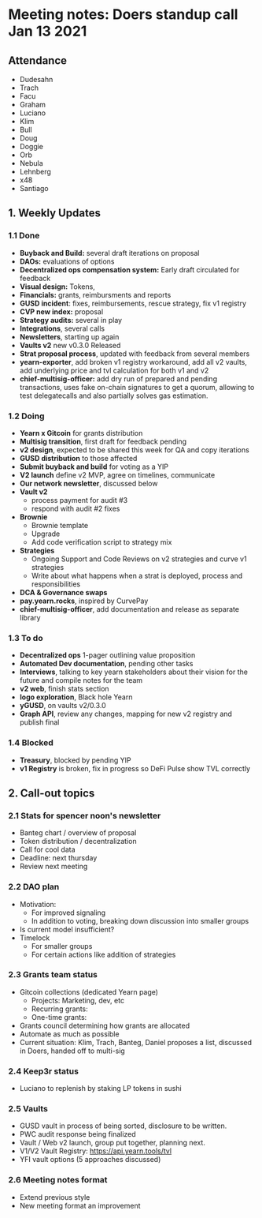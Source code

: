 # Meeting notes: Doers standup call Jan 13 2021

## Attendance
- Dudesahn
- Trach
- Facu
- Graham
- Luciano
- Klim
- Bull
- Doug
- Doggie
- Orb
- Nebula
- Lehnberg
- x48
- Santiago

## 1. Weekly Updates

### 1.1 Done

- **Buyback and Build:** several draft iterations on proposal
- **DAOs:** evaluations of options
- **Decentralized ops compensation system:** Early draft circulated for feedback
- **Visual design:** Tokens, 
- **Financials:** grants, reimbursments and reports 
- **GUSD incident**: fixes, reimbursements, rescue strategy, fix v1 registry
- **CVP new index:** proposal
- **Strategy audits:** several in play 
- **Integrations**, several calls
- **Newsletters**, starting up again
- **Vaults v2** new v0.3.0 Released
- **Strat proposal process**, updated with feedback from several members
- **yearn-exporter**, add broken v1 registry workaround, add all v2 vaults, add underlying price and tvl calculation for both v1 and v2
- **chief-multisig-officer:** add dry run of prepared and pending transactions, uses fake on-chain signatures to get a quorum, allowing to test delegatecalls and also partially solves gas estimation.

### 1.2 Doing


- **Yearn x Gitcoin** for grants distribution
- **Multisig transition**, first draft for feedback pending
- **v2 design**, expected to be shared this week for QA and copy iterations
- **GUSD distribution** to those affected
- **Submit buyback and build** for voting as a YIP
- **V2 launch** define v2 MVP, agree on timelines, communicate
- **Our network newsletter**, discussed below
- **Vault v2**
   - process payment for audit #3
   - respond with audit #2 fixes
- **Brownie**
   - Brownie template
   - Upgrade
   - Add code verification script to strategy mix
- **Strategies**
   - Ongoing Support and Code Reviews on v2 strategies and curve v1 strategies
   - Write about what happens when a strat is deployed, process and responsibilities
- **DCA & Governance swaps**
- **pay.yearn.rocks**, inspired by CurvePay
- **chief-multisig-officer**, add documentation and release as separate library


### 1.3 To do

- **Decentralized ops** 1-pager outlining value proposition
- **Automated Dev documentation**, pending other tasks
- **Interviews**, talking to key yearn stakeholders about their vision for the future and compile notes for the team
- **v2 web**, finish stats section
- **logo exploration**, Black hole Yearn
- **yGUSD**, on vaults v2/0.3.0
- **Graph API**, review any changes, mapping for new v2 registry and publish final

### 1.4 Blocked
- **Treasury**, blocked by pending YIP
- **v1 Registry** is broken, fix in progress so DeFi Pulse show TVL correctly


## 2. Call-out topics

### 2.1 Stats for spencer noon's newsletter
- Banteg chart / overview of proposal
- Token distribution / decentralization
- Call for cool data
- Deadline: next thursday
- Review next meeting

### 2.2 DAO plan
- Motivation:
  - For improved signaling  
  - In addition to voting, breaking down discussion into smaller groups
- Is current model insufficient?
- Timelock
   - For smaller groups
   - For certain actions like addition of strategies

### 2.3 Grants team status
- Gitcoin collections (dedicated Yearn page)
  - Projects: Marketing, dev, etc
  - Recurring grants:
  - One-time grants: 
- Grants council determining how grants are allocated
- Automate as much as possible
- Current situation: Klim, Trach, Banteg, Daniel proposes a list, discussed in Doers, handed off to multi-sig

### 2.4 Keep3r status
- Luciano to replenish by staking LP tokens in sushi

### 2.5 Vaults
- GUSD vault in process of being sorted, disclosure to be written.
- PWC audit response being finalized
- Vault / Web v2 launch, group put together, planning next.
- V1/V2 Vault Registry: https://api.yearn.tools/tvl 
- YFI vault options (5 approaches discussed)

### 2.6 Meeting notes format
- Extend previous style
- New meeting format an improvement


